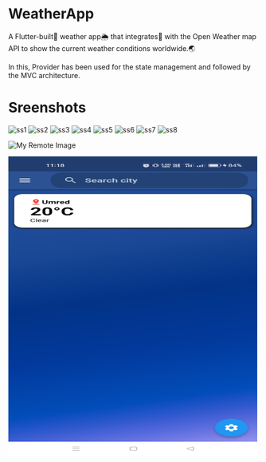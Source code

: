 # WeatherApp

A Flutter-built📳 weather app🌦️ that integrates🔗 with the Open Weather map API to show the current weather conditions worldwide.🌏    

In this, Provider has been used for the state management and followed by the MVC architecture.

# Sreenshots

![ss1](https://github.com/swatikawale/weatherApp/assets/80878648/78762e1c-0745-4e7a-9cea-6b84add5e37e)
![ss2](https://github.com/swatikawale/weatherApp/assets/80878648/e7de18c6-0078-4e09-96da-aa5092f80813)
![ss3](https://github.com/swatikawale/weatherApp/assets/80878648/17cf696c-d9b5-4db1-8a0a-e8fbc1b6f876)
![ss4](https://github.com/swatikawale/weatherApp/assets/80878648/9f09ed75-c03e-4da1-ac4d-3d4c7e78afd2)
![ss5](https://github.com/swatikawale/weatherApp/assets/80878648/5829db25-2336-4e3c-83de-b5a4ac6eaa62)
![ss6](https://github.com/swatikawale/weatherApp/assets/80878648/53bf7ff4-780d-4319-9a52-a0b4f5f82221)
![ss7](https://github.com/swatikawale/weatherApp/assets/80878648/7ef6f731-6128-4f30-8755-ce5af2d2fdcf)
![ss8](https://github.com/swatikawale/weatherApp/assets/80878648/f1ccd434-02f1-4673-806d-07697a55740a)



![My Remote Image]([https://www.dropbox.com/s/.../my-remote-image.jpg](https://github.com/swatikawale/weatherApp/blob/main/images/ss/ss1.jpg)?dl=0)

<!DOCTYPE html>
<html>
<body>
<img src="https://github.com/swatikawale/weatherApp/blob/main/images/ss/ss1.png" alt="ss1" width="500" height="600">

</body>
</html>
